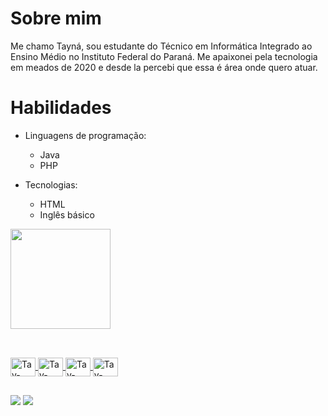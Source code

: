
# Sobre mim
  Me chamo Tayná, sou estudante do Técnico em Informática Integrado ao Ensino Médio no Instituto Federal do Paraná. Me apaixonei pela tecnologia em meados de 2020 e desde la percebi que essa é área onde quero atuar.
  
# Habilidades
- Linguagens de programação: 
  - <i class="fab fa-java"></i> Java 
   - <i class="fab fa-java"></i> PHP
   
 - Tecnologias: 
   - <i class="fab fa-html5"></i> HTML 
   - <i class="fas fa-globe"></i> Inglês básico
     
<div>
  <a href="https://github.com/tayna01">
  <img height="160em" src="https://github-readme-stats.vercel.app/api/top-langs/?username=tayna01&layout=compact&langs_count=16&theme=dracula"/>
</div>


  
##
<div style="display: inline_block"><br>
  <img align="center" alt="Tay-Java" height="30" width="40" src="https://img.shields.io/badge/Java-ED8B00?style=for-the-badge&logo=openjdk&logoColor=white">
  <img align="center" alt="Tay-Python" height="30" width="40" src="https://img.shields.io/badge/Python-14354C?style=for-the-badge&logo=python&logoColor=white">
  <img align="center" alt="Tay-html" height="30" width="40" src="https://img.shields.io/badge/HTML-239120?style=for-the-badge&logo=html5&logoColor=white">
  <img align="center" alt="Tay-mysql" height="30" width="40" src="https://img.shields.io/badge/MySQL-00000F?style=for-the-badge&logo=mysql&logoColor=white">
  
</div>
 
  ##
 
<div> 
  
  <a href="https://www.instagram.com/tayna_vicente01/" target="_blank"><img src="https://img.shields.io/badge/-Instagram-%23E4405F?style=for-the-badge&logo=instagram&logoColor=white" target="_blank"></a>
  <a href="https://www.linkedin.com/in/tayn%C3%A1-vicente-silva-930436243/" target="_blank"><img src="https://img.shields.io/badge/-LinkedIn-%230077B5?style=for-the-badge&logo=linkedin&logoColor=white" target="_blank"></a> 
 

 
</div>
 
